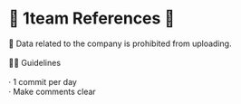 # 💙 1team References 💙

💫 Data related to the company is prohibited from uploading.
<br/>
<br/>
🧜‍♂️ Guidelines
<br/>
<br/>
· 1 commit per day
<br/>
· Make comments clear
